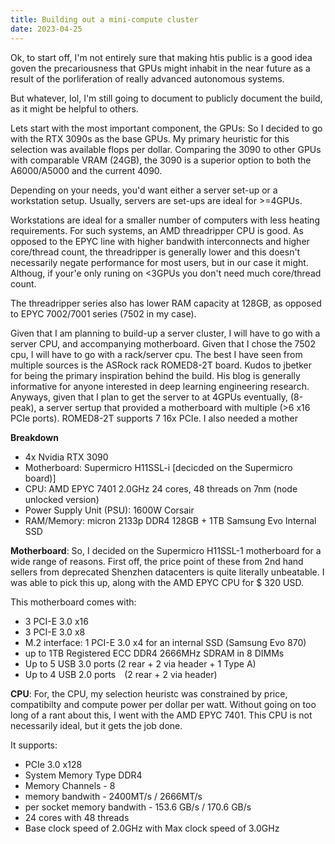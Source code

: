 ```yaml
---
title: Building out a mini-compute cluster
date: 2023-04-25
---
```


Ok, to start off, I'm not entirely sure that making htis public is a good idea goven the precariousness that GPUs might inhabit in the near future as a result of the porliferation of really advanced autonomous systems.

But whatever, lol, I'm still going to document to publicly document the build, as it might be helpful to others.

Lets start with the most important component, the GPUs:
So I decided to go with the RTX 3090s as the base GPUs. My primary heuristic for this selection was available flops per dollar. Comparing the 3090 to other GPUs with comparable VRAM (24GB), the 3090 is a superior option to both the A6000/A5000 and the current 4090.


Depending on your needs, you'd want either a server set-up or a workstation setup. Usually, servers are set-ups are ideal for >=4GPUs. 



Workstations are ideal for a smaller number of computers with less heating requirements. For such systems, an AMD threadripper CPU is good. As opposed to the EPYC line with higher bandwith interconnects and higher core/thread count, the threadripper is generally lower and this doesn't necessarily negate performance for most users, but in our case it might. Althoug, if your'e only runing on <3GPUs you don't need much core/thread count. 

The threadripper series also has lower RAM capacity at 128GB, as opposed to EPYC 7002/7001 series (7502 in my case).




Given that I am planning to build-up a server cluster, I will have to go with a server CPU, and accompanying motherboard. Given that I chose the 7502 cpu, I will have to go with a rack/server cpu. The best I have seen from multiple sources is the ASRock rack ROMED8-2T board. Kudos to jbetker for being the primary inspiration behind the build. His blog is generally informative for anyone interested in deep learning engineering research.
Anyways, given that I plan to get the server to at 4GPUs eventually, (8-peak), a server sertup that provided a motherboard with multiple (>6 x16 PCIe ports). ROMED8-2T supports 7 16x PCIe. I also needed a mother



**Breakdown**
- 4x Nvidia RTX 3090 
- Motherboard: Supermicro H11SSL-i [decicded on the Supermicro board)]
- CPU: AMD EPYC 7401 2.0GHz 24 cores, 48 threads on 7nm (node unlocked version)
- Power Supply Unit (PSU): 1600W Corsair
- RAM/Memory: micron 2133p DDR4 128GB + 1TB Samsung Evo Internal SSD


**Motherboard**:
So, I decided on the Supermicro H11SSL-1 motherboard for a wide range of reasons. First off, the price point of these from 2nd hand sellers from deprecated Shenzhen datacenters is quite literally unbeatable.
I was able to pick this up, along with the AMD EPYC CPU for $ 320 USD.

This motherboard comes with: 
-  3 PCI-E 3.0 x16
- 3 PCI-E 3.0 x8
- M.2 interface: 1 PCI-E 3.0 x4 for an internal SSD (Samsung Evo 870)
- up to 1TB Registered ECC DDR4 2666MHz SDRAM in 8 DIMMs
- Up to 5 USB 3.0 ports (2 rear + 2 via header + 1 Type A)
- Up to 4 USB 2.0 ports (2 rear + 2 via header)


**CPU**:
For, the CPU, my selection heuristc was constrained by price, compatibilty and compute power per dollar per watt. Without going on too long of a rant about this, I went with the AMD EPYC 7401. This CPU is not necessarily ideal, but it gets the job done.

It supports:
- PCIe 3.0 x128
- System Memory Type DDR4
- Memory Channels - 8
- memory bandwith - 2400MT/s / 2666MT/s
- per socket memory bandwith - 153.6 GB/s / 170.6 GB/s
- 24 cores with 48 threads
- Base clock speed of 2.0GHz with Max clock speed of 3.0GHz



